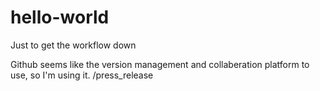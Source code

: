 # hello-world
Just to get the workflow down

Github seems like the version management and collaberation
platform to use, so I'm using it.  /press_release
